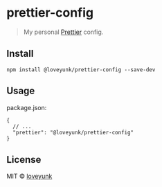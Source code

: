 # prettier-config

> My personal [Prettier](https://prettier.io) config.

## Install

```shell
npm install @loveyunk/prettier-config --save-dev
```

## Usage

package.json:

```jsonc
{
  // ...
  "prettier": "@loveyunk/prettier-config"
}
```

## License

MIT © [loveyunk](https://github.com/loveyunk)
